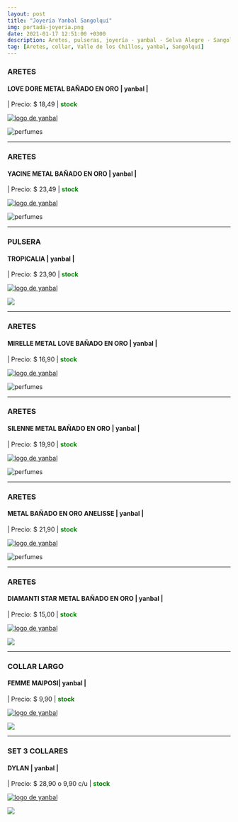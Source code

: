 ```yaml
---
layout: post
title: "Joyería Yanbal Sangolquí"
img: portada-joyeria.png 
date: 2021-01-17 12:51:00 +0300
description: Aretes, pulseras, joyería - yanbal - Selva Alegre - Sangolquí
tag: [Aretes, collar, Valle de los Chillos, yanbal, Sangolquí]
---
```

### ARETES 
#### LOVE DORE METAL BAÑADO EN ORO | yanbal  |
| Precio: $  18,49 | <b style='color:green'> stock </b>

[logo]: https://raw.githubusercontent.com/Betty-C/bef/gh-pages/assets/img/linkw.jpg
[LOVE]: https://api.whatsapp.com/send?phone=593995957267&text=%C2%A1Hola!%20Me%20interesa%20este%20producto%20-%3E%20Aretes%20LOVE%20DORE%20METAL%20BA%C3%91ADO%20EN%20ORO%20%20%20%20-%20yanbal "clic para abrir chat de whatsapp"
 [![logo de yanbal][logo]][LOVE]

![perfumes](https://res.cloudinary.com/dpky6fcf6/image/upload/c_scale,h_180,w_370/v1611095766/Blog-Betty/Joyeria/joy-dore_ihjrjs.png)

* * *

### ARETES
#### YACINE METAL BAÑADO EN ORO | yanbal  |
| Precio: $ 23,49  | <b style='color:green'> stock </b>

[logo]: https://raw.githubusercontent.com/Betty-C/bef/gh-pages/assets/img/linkw.jpg
[YACINE]: https://api.whatsapp.com/send?phone=593995957267&text=%C2%A1Hola!%20Me%20interesa%20este%20producto%20-%3E%20Aretes%20YACINE%20METAL%20BA%C3%91ADO%20EN%20ORO%20%20%20%20-%20yanbal "clic para abrir chat de whatsapp"
 [![logo de yanbal][logo]][YACINE]

![perfumes](https://res.cloudinary.com/dpky6fcf6/image/upload/c_scale,h_180,w_350/v1611095451/Blog-Betty/Joyeria/jpy-yacine_vzzcql.png)

* * *

### PULSERA
#### TROPICALIA | yanbal  |
| Precio: $ 23,90  | <b style='color:green'> stock </b>

[logo]: https://raw.githubusercontent.com/Betty-C/bef/gh-pages/assets/img/linkw.jpg
[TROPICALIA]: https://api.whatsapp.com/send?phone=593995957267&text=Hola!%20Me%20interesa%20este%20producto%20-%20%20Pulsera%20tropicalia%20-%20yanbal "clic para abrir chat de whatsapp"
 [![logo de yanbal][logo]][TROPICALIA]

<img src="https://res.cloudinary.com/dpky6fcf6/image/upload/c_scale,h_181,w_375/v1611095657/Blog-Betty/Joyeria/joy-tropicalia1_kp4247.png" />

* * *

### ARETES
#### MIRELLE METAL LOVE BAÑADO EN ORO   | yanbal  |
| Precio: $ 16,90   | <b style='color:green'> stock </b>

[logo]: https://raw.githubusercontent.com/Betty-C/bef/gh-pages/assets/img/linkw.jpg
[MIRELLE]: https://api.whatsapp.com/send?phone=593995957267&text=%C2%A1Hola!%20Me%20interesa%20este%20producto%20-%3E%20Aretes%20MIRELLE%20METAL%20LOVE%20BA%C3%91ADO%20EN%20ORO%20%20-%20yanbal "clic para abrir chat de whatsapp"
 [![logo de yanbal][logo]][MIRELLE]


![perfumes](https://res.cloudinary.com/dpky6fcf6/image/upload/c_scale,h_221,w_400/v1611095440/Blog-Betty/Joyeria/joy-mirelle5_mydmfb.png)

* * *

### ARETES
#### SILENNE METAL BAÑADO EN ORO  | yanbal  |
| Precio: $ 19,90  | <b style='color:green'> stock </b>

[logo]: https://raw.githubusercontent.com/Betty-C/bef/gh-pages/assets/img/linkw.jpg
[SILENNE]: https://api.whatsapp.com/send?phone=593995957267&text=%C2%A1Hola!%20Me%20interesa%20este%20producto%20-%3E%20Aretes%20SILENNE%20METAL%20BA%C3%91ADO%20EN%20ORO%20%20-%20yanbal "clic para abrir chat de whatsapp"
 [![logo de yanbal][logo]][SILENNE]

![perfumes](https://res.cloudinary.com/dpky6fcf6/image/upload/c_scale,h_230,w_400/v1611095446/Blog-Betty/Joyeria/joy-silenne_xzdobv.png)

* * *

### ARETES
#### METAL BAÑADO EN ORO  ANELISSE | yanbal  |
| Precio: $ 21,90  | <b style='color:green'> stock </b>

[logo]: https://raw.githubusercontent.com/Betty-C/bef/gh-pages/assets/img/linkw.jpg
[BAÑADO]: https://api.whatsapp.com/send?phone=593995957267&text=%C2%A1Hola!%20Me%20interesa%20este%20producto%20-%3E%20Aretes%20%20METAL%20BA%C3%91ADO%20EN%20ORO%20ANELISSE%20-%20yanbal "clic para abrir chat de whatsapp"
 [![logo de yanbal][logo]][BAÑADO]


![perfumes](https://res.cloudinary.com/dpky6fcf6/image/upload/c_scale,h_329,w_334/v1611095760/Blog-Betty/Joyeria/joy-anelisse_pvds1f.png)

* * *

### ARETES
#### DIAMANTI STAR METAL BAÑADO EN ORO  | yanbal  |
| Precio: $  15,00 | <b style='color:green'> stock </b>


[logo]: https://raw.githubusercontent.com/Betty-C/bef/gh-pages/assets/img/linkw.jpg
[DIAMANTI]: https://api.whatsapp.com/send?phone=593995957267&text=%C2%A1Hola!%20Me%20interesa%20este%20producto%20-%3E%20Aretes%20%20DIAMANTI%20STAR%20METAL%20BA%C3%91ADO%20EN%20ORO%20%20-%20yanbal "clic para abrir chat de whatsapp"
 [![logo de yanbal][logo]][DIAMANTI]


<img src="https://res.cloudinary.com/dpky6fcf6/image/upload/c_scale,h_390,w_320/v1611096045/Blog-Betty/Joyeria/joy-star_vkvujl.png" />

* * *

### COLLAR LARGO
#### FEMME MAIPOSI| yanbal  |
| Precio: $  9,90 | <b style='color:green'> stock </b>


[logo]: https://raw.githubusercontent.com/Betty-C/bef/gh-pages/assets/img/linkw.jpg
[MARIPOSI]: https://api.whatsapp.com/send?phone=593995957267&text=%C2%A1Hola!%20Me%20interesa%20este%20producto%20-%3E%20Collar%20largo%20Femme%20Mariposi%20METAL%20BA%C3%91ADO%20EN%20ORO%20%20-%20yanbal "clic para abrir chat de whatsapp"
 [![logo de yanbal][logo]][MARIPOSI]


<img src="https://res.cloudinary.com/dpky6fcf6/image/upload/c_scale,h_350,w_360/v1611095768/Blog-Betty/Joyeria/joy-femmeMariposi_zwcwed.png" />

* * *

### SET 3 COLLARES
#### DYLAN | yanbal  |
| Precio: $  28,90 o 9,90 c/u | <b style='color:green'> stock </b>


[logo]: https://raw.githubusercontent.com/Betty-C/bef/gh-pages/assets/img/linkw.jpg
[DYLAN]: https://api.whatsapp.com/send?phone=593995957267&text=%C2%A1Hola!%20Me%20interesa%20este%20producto%20-%3E%20Set%20tres%20Collares%20Dylan%20-%20yanbal "clic para abrir chat de whatsapp"
 [![logo de yanbal][logo]][DYLAN]


<img src="https://res.cloudinary.com/dpky6fcf6/image/upload/c_scale,h_190,w_400/v1611095445/Blog-Betty/Joyeria/joy-dylan_znz2il.png" />
